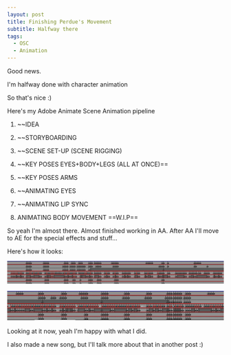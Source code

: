 ```yaml
---
layout: post
title: Finishing Perdue's Movement
subtitle: Halfway there
tags:
  - OSC
  - Animation
---
```

Good news.


I'm halfway done with character animation

So that's nice :)


Here's my Adobe Animate Scene Animation pipeline

1. ~~IDEA 

2. ~~STORYBOARDING 

3. ~~SCENE SET-UP (SCENE RIGGING)

4. ~~KEY POSES EYES+BODY+LEGS (ALL AT ONCE)==

5. ~~KEY POSES ARMS 

6. ~~ANIMATING EYES 

7. ~~ANIMATING LIP SYNC 

8. ANIMATING BODY MOVEMENT ==W.I.P==


So yeah I'm almost there. Almost finished working in AA. After AA I'll move to AE for the special effects and stuff...

Here's how it looks:

![](../assets/2025-05-02-Perdue-Movement-Finished/1.png)


![](../assets/2025-05-02-Perdue-Movement-Finished/2.png)

Looking at it now, yeah I'm happy with what I did.



I also made a new song, but I'll talk more about that in another post :)
